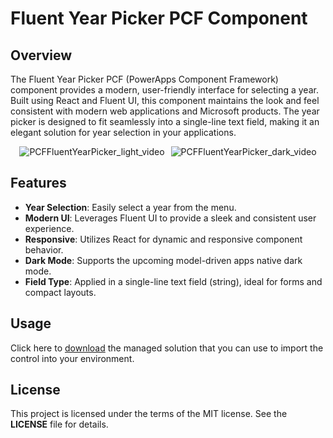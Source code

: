 # Fluent Year Picker PCF Component

## Overview

The Fluent Year Picker PCF (PowerApps Component Framework) component provides a modern, user-friendly interface for selecting a year. Built using React and Fluent UI, this component maintains the look and feel consistent with modern web applications and Microsoft products. The year picker is designed to fit seamlessly into a single-line text field, making it an elegant solution for year selection in your applications.

<p align="center" style="display: flex; justify-content: center;">
  <img src="https://github.com/user-attachments/assets/0e67e79c-3b17-4b37-bbea-e5bed1312ded" alt="PCFFluentYearPicker_light_video" style="margin-right: 10px;"/>
  <img src="https://github.com/user-attachments/assets/8a829a17-1c61-4f80-baf0-19b9e67ae91d" alt="PCFFluentYearPicker_dark_video"/>
</p>

## Features

- **Year Selection**: Easily select a year from the menu.
- **Modern UI**: Leverages Fluent UI to provide a sleek and consistent user experience.
- **Responsive**: Utilizes React for dynamic and responsive component behavior.
- **Dark Mode**: Supports the upcoming model-driven apps native dark mode.
- **Field Type**: Applied in a single-line text field (string), ideal for forms and compact layouts.

## Usage

Click here to [download](https://github.com/nunosubtil/PCF-FluentYearPicker/releases/tag/v1.0.0.1) the managed solution that you can use to import the control into your environment.

## License

This project is licensed under the terms of the MIT license. See the **LICENSE** file for details.
